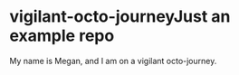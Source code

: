 # vigilant-octo-journeyJust an example repo

My name is Megan, and I am on a vigilant octo-journey.
